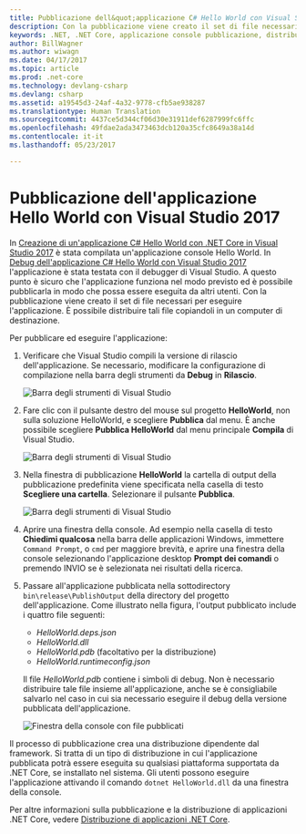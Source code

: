 ```yaml
---
title: Pubblicazione dell&quot;applicazione C# Hello World con Visual Studio 2017 | Microsoft Docs
description: Con la pubblicazione viene creato il set di file necessari per eseguire l&quot;applicazione.
keywords: .NET, .NET Core, applicazione console pubblicazione, distribuzione
author: BillWagner
ms.author: wiwagn
ms.date: 04/17/2017
ms.topic: article
ms.prod: .net-core
ms.technology: devlang-csharp
ms.devlang: csharp
ms.assetid: a19545d3-24af-4a32-9778-cfb5ae938287
ms.translationtype: Human Translation
ms.sourcegitcommit: 4437ce5d344cf06d30e31911def6287999fc6ffc
ms.openlocfilehash: 49fdae2ada3473463dcb120a35cfc8649a38a14d
ms.contentlocale: it-it
ms.lasthandoff: 05/23/2017

---
```


<a id="publishing-your-hello-world-application-with-visual-studio-2017" class="xliff"></a>

# Pubblicazione dell'applicazione Hello World con Visual Studio 2017

In [Creazione di un'applicazione C# Hello World con .NET Core in Visual Studio 2017](with-visual-studio.md) è stata compilata un'applicazione console Hello World. In [Debug dell'applicazione C# Hello World con Visual Studio 2017](debugging-with-visual-studio.md) l'applicazione è stata testata con il debugger di Visual Studio. A questo punto è sicuro che l'applicazione funziona nel modo previsto ed è possibile pubblicarla in modo che possa essere eseguita da altri utenti. Con la pubblicazione viene creato il set di file necessari per eseguire l'applicazione. È possibile distribuire tali file copiandoli in un computer di destinazione.

Per pubblicare ed eseguire l'applicazione: 

1. Verificare che Visual Studio compili la versione di rilascio dell'applicazione. Se necessario, modificare la configurazione di compilazione nella barra degli strumenti da **Debug** in **Rilascio**.

   ![Barra degli strumenti di Visual Studio](media/publishing-with-visual-studio/toolbar.png)

1. Fare clic con il pulsante destro del mouse sul progetto **HelloWorld**, non sulla soluzione HelloWorld, e scegliere **Pubblica** dal menu. È anche possibile scegliere **Pubblica HelloWorld** dal menu principale **Compila** di Visual Studio.

   ![Barra degli strumenti di Visual Studio](media/publishing-with-visual-studio/publish1.png)

1. Nella finestra di pubblicazione **HelloWorld** la cartella di output della pubblicazione predefinita viene specificata nella casella di testo **Scegliere una cartella**. Selezionare il pulsante **Pubblica**.

   ![Barra degli strumenti di Visual Studio](media/publishing-with-visual-studio/publishwindow.png)

1. Aprire una finestra della console. Ad esempio nella casella di testo **Chiedimi qualcosa** nella barra delle applicazioni Windows, immettere `Command Prompt`, o `cmd` per maggiore brevità, e aprire una finestra della console selezionando l'applicazione desktop **Prompt dei comandi** o premendo INVIO se è selezionata nei risultati della ricerca.

1. Passare all'applicazione pubblicata nella sottodirectory `bin\release\PublishOutput` della directory del progetto dell'applicazione. Come illustrato nella figura, l'output pubblicato include i quattro file seguenti:

      * *HelloWorld.deps.json*
      * *HelloWorld.dll*
      * *HelloWorld.pdb* (facoltativo per la distribuzione)
      * *HelloWorld.runtimeconfig.json*

   Il file *HelloWorld.pdb* contiene i simboli di debug. Non è necessario distribuire tale file insieme all'applicazione, anche se è consigliabile salvarlo nel caso in cui sia necessario eseguire il debug della versione pubblicata dell'applicazione.

   ![Finestra della console con file pubblicati](media/publishing-with-visual-studio/publishedfiles.png)

Il processo di pubblicazione crea una distribuzione dipendente dal framework. Si tratta di un tipo di distribuzione in cui l'applicazione pubblicata potrà essere eseguita su qualsiasi piattaforma supportata da .NET Core, se installato nel sistema. Gli utenti possono eseguire l'applicazione attivando il comando `dotnet HelloWorld.dll` da una finestra della console.

Per altre informazioni sulla pubblicazione e la distribuzione di applicazioni .NET Core, vedere [Distribuzione di applicazioni .NET Core](../../core/deploying/index.md).

